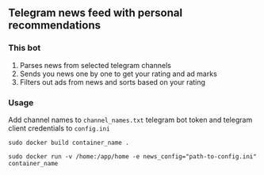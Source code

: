 ## Telegram news feed with personal recommendations

### This bot 
1. Parses news from selected telegram channels
2. Sends you news one by one to get your rating and ad marks
3. Filters out ads from news and sorts based on your rating


### Usage
Add channel names to ```channel_names.txt``` telegram bot token and telegram client credentials to ```config.ini```

```
sudo docker build container_name .

sudo docker run -v /home:/app/home -e news_config="path-to-config.ini" container_name
```